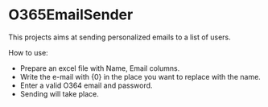 # O365EmailSender

This projects aims at sending personalized emails to a list of users. 

How to use:
- Prepare an excel file with Name, Email columns.
- Write the e-mail with {0} in the place you want to replace with the name. 
- Enter a valid O364 email and password.
- Sending will take place.
